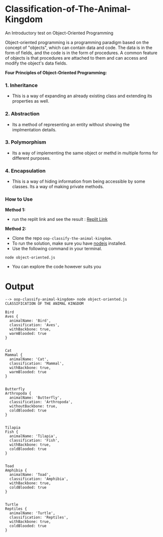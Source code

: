 # Classification-of-The-Animal-Kingdom

An Introductory test on Object-Oriented Programming

Object-oriented programming is a programming paradigm based on the concept of "objects", which can contain data and code. The data is in the form of fields, and the code is in the form of procedures. A common feature of objects is that procedures are attached to them and can access and modify the object's data fields.

**Four Principles of Object-Oriented Programming:**

### 1. Inheritance 
- This is a way of expanding an already existing class and extending its properties as well.

### 2. Abstraction 
- Its a method of representing an entity without showing the implmentation details.

### 3. Polymorphism 
- Its a way of implementing the same object or methd in multiple forms for different purposes.

### 4. Encapsulation 
- This is a way of hiding information from being accessible by some classes. Its a way of making private methods.


### How to Use

**Method 1:** 
- run the replit link and see the result : [Replit Link](https://replit.com/@kingsleycj/OOP-classification-of-animal-kingdom#index.js)

**Method 2:**
- Clone the repo `oop-classify-the-animal-kingdom`.
- To run the solution, make sure you have [nodejs](https://nodejs.org/) installed.
- Use the following command in your terminal.
```
node object-oriented.js
```
- You can explore the code however suits you

# Output
```
--> oop-classify-animal-kingdom> node object-oriented.js
CLASSIFICATION OF THE ANIMAL KINGDOM

Bird
Aves {
  animalName: 'Bird',
  classification: 'Aves',
  withBackbone: true,
  warmBlooded: true
}


Cat
Mammal {
  animalName: 'Cat',
  classification: 'Mammal',
  withBackbone: true,
  warmBlooded: true
}


Butterfly
Arthropoda {
  animalName: 'Butterfly',
  classification: 'Arthropoda',
  withoutBackbone: true,
  coldBlooded: true
}


Tilapia
Fish {
  animalName: 'Tilapia',
  classification: 'Fish',
  withBackbone: true,
  coldBlooded: true
}


Toad
Amphibia {
  animalName: 'Toad',
  classification: 'Amphibia',
  withBackbone: true,
  coldBlooded: true
}


Turtle
Reptiles {
  animalName: 'Turtle',
  classification: 'Reptiles',
  withBackbone: true,
  coldBlooded: true
}
